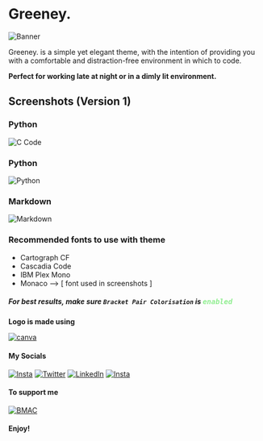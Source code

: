 # **Greeney.**
<img src ="https://i.imgur.com/C6JBool.png" alt = "Banner">

Greeney. is a simple yet elegant theme, with the intention of providing you with a comfortable and distraction-free environment in which to code.

**Perfect for working late at night or in a dimly lit environment.**


## Screenshots (Version 1)
### Python
<img src="https://i.imgur.com/CK45G6H.png" alt="C Code">

### Python
<img src ="https://i.imgur.com/aMKxbv0.png" alt="Python" >

### Markdown
<img src ="https://i.imgur.com/xWYBdPD.png" alt="Markdown" >

### Recommended fonts to use with theme

- Cartograph CF
- Cascadia Code
- IBM Plex Mono
- Monaco --> [ font used in screenshots ]

##### For best results, make sure ```Bracket Pair Colorisation``` is <kbd style=color:lightgreen>enabled</kbd>

**Logo is made using**

<a href="https://www.canva.com/"><img alt="canva" src="https://img.shields.io/badge/Canva-%2300C4CC.svg?style=for-the-badge&logo=Canva&logoColor=white"></a>


#### **My Socials**

<a href="https://www.github.com/lakshaybhushan"><img alt="Insta" src="https://img.shields.io/badge/github-%23121011.svg?style=for-the-badge&logo=github&logoColor=white"></a>
<a href="https://www.twitter.com/lakshaybhushan"><img alt="Twitter" src="https://img.shields.io/badge/Twitter-%231DA1F2.svg?style=for-the-badge&logo=Twitter&logoColor=white"></a>
<a href="https://www.linkedin.com/in/lakshay-bhushan-42209920a/"><img alt="LinkedIn" src="https://img.shields.io/badge/linkedin-%230077B5.svg?style=for-the-badge&logo=linkedin&logoColor=white"></a>
<a href="https://www.instagram.com/lakshaybhushan"><img alt="Insta" src="https://img.shields.io/badge/Instagram-%23E4405F.svg?style=for-the-badge&logo=Instagram&logoColor=white"></a>

#### **To support me**

<a href="https://www.buymeacoffee.com/lakshaybhushan"><img alt="BMAC" src="https://img.shields.io/badge/Buy%20Me%20a%20Coffee-ffdd00?style=for-the-badge&logo=buy-me-a-coffee&logoColor=black"></a>

#### **Enjoy!**
